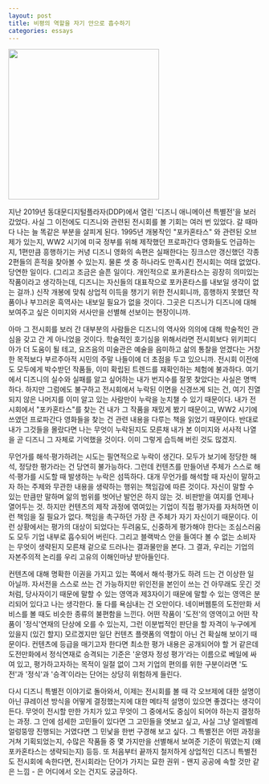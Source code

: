 ```yaml
---
layout: post
title: 비평의 역할을 자기 안으로 흡수하기
categories: essays
---
```


<img src="https://user-images.githubusercontent.com/8778711/152291224-c385d6c6-2c4c-411b-9274-05616bf93f79.png" width="300" />

지난 2019년 동대문디지털플라자(DDP)에서 열린 '디즈니 애니메이션 특별전'을 보러 갔었다. 사실 그 이전에도 디즈니와 관련된 전시회를 볼 기회는 여러 번 있었다. 갈 때마다 나는 늘 똑같은 부분을 살피게 된다. 1995년 개봉작인 "포카혼타스" 와 관련된 오브제가 있는지, WW2 시기에 미국 정부를 위해 제작했던 프로파간다 영화들도 언급하는지, 1편만큼 흥행하기는 커녕 디즈니 영화의 속편은 실패한다는 징크스만 갱신했던 각종 2편들의 흔적을 찾아볼 수 있는지. 물론 셋 중 하나라도 만족시킨 전시회는 여태 없었다. 당연한 일이다. (그리고 조금은 슬픈 일이다. 개인적으로 포카혼타스는 굉장히 의미있는 작품이라고 생각하는데, 디즈니는 자신들의 대표작으로 포카혼타스를 내보일 생각이 없는 걸까.) 신작 개봉에 맞춰 상업적 이득을 챙기기 위한 전시회니까, 흥행하지 못했던 작품이나 부끄러운 흑역사는 내보일 필요가 없을 것이다. 그곳은 디즈니가 디즈니에 대해 보여주고 싶은 이미지와 서사만을 선별해 선보이는 현장이니까. 

아마 그 전시회를 보러 간 대부분의 사람들은 디즈니의 역사와 의의에 대해 학술적인 관심을 갖고 간 게 아니었을 것이다. 학술적인 호기심을 위해서라면 전시회보다 위키피디아가 더 도움이 될 테고, 요즈음의 미술관은 예술을 음미하고 삶의 통찰을 얻겠다는 거창한 목적보다 부르주아적 시민의 주말 나들이에 더 초점을 두고 있으니까. 전시회 이전에도 모두에게 박수받던 작품들, 이미 확립된 트렌드를 재확인하는 체험에 불과하다. 여기에서 디즈니의 실수와 실패를 알고 싶어하는 내가 번지수를 잘못 찾았다는 사실은 명백하다. 하지만 그럼에도 불구하고 전시회에서 누락된 이면을 신경쓰게 되는 건, 여기 진열되지 않은 나머지를 이미 알고 있는 사람만이 누락을 눈치챌 수 있기 때문이다. 내가 전시회에서 "포카혼타스"를 찾는 건 내가 그 작품을 재밌게 봤기 때문이고, WW2 시기에 쓰였던 프로파간다 영화들을 찾는 건 관련 내용을 다루는 책을 읽었기 때문이다. 반대로 내가 그것들을 몰랐다면 나는 무엇이 누락된지도 모른채 내가 본 이미지와 서사적 나열을 곧 디즈니 그 자체로 기억했을 것이다. 이미 그렇게 습득해 버린 것도 많겠지.

무언가를 해석·평가하려는 시도는 필연적으로 누락이 생긴다. 모두가 보기에 정당한 해석, 정당한 평가라는 건 당연히 불가능하다. 그런데 컨텐츠를 만들어낸 주체가 스스로 해석·평가를 시도할 때 발생하는 누락은 섬뜩하다. 대개 무언가를 해석할 때 자신이 말하고자 하는 주제와 무관한 내용을 생략하는 행위는 책임감에 따른 것이다. 자신이 말할 수 있는 만큼만 말하며 앎의 범위를 벗어난 발언은 하지 않는 것. 비판받을 여지를 언제나 열어두는 것. 하지만 컨텐츠의 제작 과정에 엮여있는 기업이 직접 평가자를 자처하면 이런 책임을 질 필요가 없다. 책임을 촉구하던 가장 큰 주체가 자기 자신이기 때문이다. 이런 상황에서는 평가의 대상이 되었다는 두려움도, 신중하게 평가해야 한다는 조심스러움도 모두 기업 내부로 흡수되어 버린다. 그리고 블랙박스 안을 들여다 볼 수 없는 소비자는 무엇이 생략된지 모른채 겉으로 드러나는 결과물만을 본다. 그 결과, 우리는 기업의 자본주의적 논리를 우리 고유의 이해인마냥 받아들인다.

컨텐츠에 대해 명확한 이권을 가지고 있는 쪽에서 해석·평가도 하려 드는 건 이상한 일 아닐까. 자서전을 스스로 쓰는 건 가능하지만 위인전을 본인이 쓰는 건 아무래도 웃긴 것처럼, 당사자이기 때문에 말할 수 있는 영역과 제3자이기 때문에 말할 수 있는 영역은 분리되어 있다고 나는 생각한다. 둘 다를 욕심내는 건 오만이다. 네이버웹툰의 도전만화 서비스를 볼 때도 비슷한 종류의 불편함을 느낀다. 어떤 작품이 '도전'의 영역이고 어떤 작품이 '정식'연재의 단상에 오를 수 있는지, 그런 이분법적인 판단을 할 자격이 누구에게 있을지 (있긴 할지) 모르겠지만 일단 컨텐츠 플랫폼의 역할이 아닌 건 확실해 보이기 때문이다. 컨텐츠에 등급을 매기고자 한다면 최소한 평가 내용은 공개되어야 할 거 같은데 도전만화에서 정식연재로 승격되는 기준은 '운영자 정성 평가'라는 이름으로 베일에 싸여 있고, 평가하고자하는 목적이 일절 없이 그저 기업의 편의를 위한 구분이라면 '도전'과 '정식'과 '승격'이라는 단어는 상당히 위험하게 들린다. 

다시 디즈니 특별전 이야기로 돌아와서, 이제는 전시회를 볼 때 각 오브제에 대한 설명이 아닌 큐레이션 방식을 어떻게 결정했는지에 대한 메타적 설명이 있으면 좋겠다는 생각이 든다. 무엇이 전시할 만한 가치가 있고 무엇이 그 중에서도 중심이 되어야 하는지 결정하는 과정. 그 안에 섬세한 고민들이 있다면 그 고민들을 엿보고 싶고, 사실 그냥 얼레벌레 얼렁뚱땅 진행되는 거였다면 그 민낯을 한번 구경해 보고 싶다. 그 특별전은 어떤 과정을 거쳐 기획되었는지, 수많은 작품들 중 몇 가지만을 선별해서 보여준 기준이 뭐였는지 (왜 포카혼타스는 생략되는지) 등등. 또 처음부터 끝까지 철저하게 상업적인 디즈니 특별전도 전시회에 속한다면, 전시회라는 단어가 가지는 묘한 권위 - 왠지 공공에 속할 것만 같은 느낌 - 은 어디에서 오는 건지도 궁금하다. 
